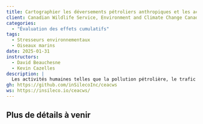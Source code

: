 ```yaml
---
title: Cartographier les déversements pétroliers anthropiques et les activités industrielles en mer dans le nord-ouest de l’Atlantique pour éclairer la conservation et la gestion marines
client: Canadian Wildlife Service, Environment and Climate Change Canada
categories: 
  - "Évaluation des effets cumulatifs"
tags: 
  - Stresseurs environnementaux
  - Oiseaux marins
date: 2025-01-31
instructors:
  - David Beauchesne
  - Kevin Cazelles
description: | 
  Les activités humaines telles que la pollution pétrolière, le trafic maritime et la lumière artificielle posent des menaces croissantes aux écosystèmes marins. Ce projet dresse un portrait intégré des stress anthropiques dans les eaux atlantiques du Canada à travers un jeu de données spatio-temporel à haute résolution couvrant la zone économique exclusive (ZEE) et ses environs. En combinant des sources de données ouvertes et propriétaires — incluant les programmes ISTOP, NASP, NEEC, AIS et les observations VIIRS — nous avons modélisé des couches de risque représentant les pollutions pétrolières, l’infrastructure offshore, le trafic maritime, et l’exposition lumineuse. Ces couches ont été produites à l’aide de chaînes de traitement reproductibles et sont diffusées sous forme de GeoTIFFs optimisés pour le cloud, accompagnées de métadonnées détaillées. Notre approche soutient une gestion écosystémique des océans fondée sur les données, en comblant d’importantes lacunes pour l’évaluation des effets cumulatifs et la planification de la conservation, notamment pour des espèces vulnérables comme l’océanite cul-blanc.
gh: https://github.com/inSilecoInc/ceacws
ws: https://insileco.io/ceacws/
---
```



## Plus de détails à venir

